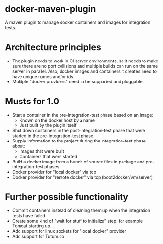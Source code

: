 docker-maven-plugin
===================

A maven plugin to manage docker containers and images for integration tests.

# Architecture principles
* The plugin needs to work in CI server environments, so it needs to make sure there are no port collisions and multiple builds can run on the same server in parallel. Also, docker images and containers it creates need to have unique names and/or ids.
* Multiple "docker providers" need to be supported and pluggable

# Musts for 1.0
* Start a container in the pre-integration-test phase based on an image:
  * Known on the docker host by a name
  * Just built by the plugin itself
* Shut down containers in the post-integration-test phase that were started in the pre-integration-test phase
* Supply information to the project during the integration-test phase about:
  * Images that were built
  * Containers that were started
* Build a docker image from a bunch of source files in package and pre-integration-test phases
* Docker provider for "local docker" via tcp
* Docker provider for "remote docker" via tcp (boot2docker/vm/server)

# Further possible functionality
* Commit containers instead of cleaning them up when the integration tests have failed
* Create some kind of "wait for stuff to initialize" step: for example, Tomcat starting up.
* Add support for linux sockets for "local docker" provider
* Add support for Tutum.co
